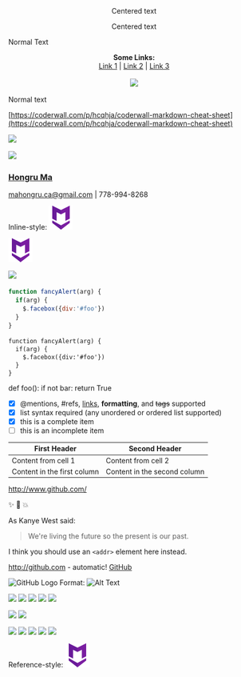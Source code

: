 

<center>Centered text</center>

<p style="text-align: center;"> Centered text </p>

Normal Text

<p align="center">
  <b>Some Links:</b><br>
  <a href="#">Link 1</a> |
  <a href="#">Link 2</a> |
  <a href="#">Link 3</a>
  <br><br>
  <img src="http://s.4cdn.org/image/title/105.gif">
</p>

Normal text


[https://coderwall.com/p/hcqhja/coderwall-markdown-cheat-sheet](https://coderwall.com/p/hcqhja/coderwall-markdown-cheat-sheet)




![](https://i.imgur.com/hRdhBSs.gif)

![](https://s-media-cache-ak0.pinimg.com/originals/6c/e9/e6/6ce9e663fab92ddccc6cf5f29053be64.gif)

### [Hongru Ma](https://www.linkedin.com/in/mahongru/)
mahongru.ca@gmail.com | 778-994-8268

Inline-style: 
![alt text](https://github.com/adam-p/markdown-here/raw/master/src/common/images/icon48.png "Logo Title Text 1")

![alt text](https://github.com/adam-p/markdown-here/raw/master/src/common/images/icon48.png "Logo Title Text 1")

![](http://i.imgur.com/OUkLi.gif)

```javascript
function fancyAlert(arg) {
  if(arg) {
    $.facebox({div:'#foo'})
  }
}
```
    function fancyAlert(arg) {
      if(arg) {
        $.facebox({div:'#foo'})
      }
    }

def foo():
if not bar:
		return True


- [x] @mentions, #refs, [links](), **formatting**, and <del>tags</del> supported
- [x] list syntax required (any unordered or ordered list supported)
- [x] this is a complete item
- [ ] this is an incomplete item

First Header | Second Header
------------ | -------------
Content from cell 1 | Content from cell 2
Content in the first column | Content in the second column

http://www.github.com/

:sparkles: :camel: :boom:

As Kanye West said:

> We're living the future so
> the present is our past.

I think you should use an
`<addr>` element here instead.

http://github.com - automatic!
[GitHub](http://github.com)


![GitHub Logo](/images/logo.png)
Format: ![Alt Text](url)

![](https://m-rots.com/img/coding.gif)
![](https://media.giphy.com/media/HNsJmto7ucjYc/giphy.gif)
![](https://media.giphy.com/media/fnD9cHHIrYRYk/giphy.gif)
![](https://media.giphy.com/media/YQHnvymP9lEm4/giphy.gif)
![](http://img33.laughinggif.com/pic/HTTPS9tZWRpYS5naXBoeS5jb20vbWVkaWEvc3JiaVdXYTBWVzJZTS9naXBoeS5naWYlog.gif)

![](http://media.tumblr.com/tumblr_mcgtbf5o3z1r3zat8.gif)
![](https://media.giphy.com/media/16tNp8LB7MS0o/giphy.gif)

![](https://i.imgur.com/hRdhBSs.gif)
![](http://i.imgur.com/OUkLi.gif)
![](http://i.imgur.com/OUkLi.gif)
![](http://i.imgur.com/OUkLi.gif)
![](http://i.imgur.com/OUkLi.gif)




Reference-style: 
![alt text][logo]

[logo]: https://github.com/adam-p/markdown-here/raw/master/src/common/images/icon48.png "Logo Title Text 2"